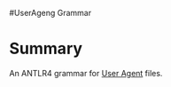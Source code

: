 #UserAgeng Grammar

# Summary

An ANTLR4 grammar for [User Agent](https://en.wikipedia.org/wiki/User_agent) files.





